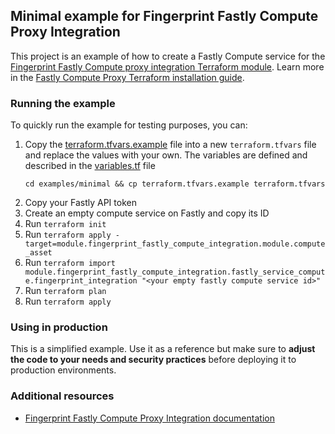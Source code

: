 ## Minimal example for Fingerprint Fastly Compute Proxy Integration

This project is an example of how to create a Fastly Compute service for the [Fingerprint Fastly Compute proxy integration Terraform module](https://github.com/fingerprintjs/terraform-fastly-fingerprint-compute-proxy-integration).
Learn more in the [Fastly Compute Proxy Terraform installation guide](https://dev.fingerprint.com/docs/deploy-fastly-compute-using-terraform).

### Running the example

To quickly run the example for testing purposes, you can:

1. Copy the [terraform.tfvars.example](./terraform.tfvars.example) file into a new `terraform.tfvars` file and replace the values with your own. The variables are defined and described in the [variables.tf](./variables.tf) file
    ```shell 
    cd examples/minimal && cp terraform.tfvars.example terraform.tfvars
    ```
2. Copy your Fastly API token
3. Create an empty compute service on Fastly and copy its ID
4. Run `terraform init`
5. Run `terraform apply -target=module.fingerprint_fastly_compute_integration.module.compute_asset`
6. Run `terraform import module.fingerprint_fastly_compute_integration.fastly_service_compute.fingerprint_integration "<your empty fastly compute service id>"`
7. Run `terraform plan`
8. Run `terraform apply`

### Using in production

This is a simplified example. Use it as a reference but make sure to **adjust the code to your needs and security practices** before deploying it to production environments.

### Additional resources

- [Fingerprint Fastly Compute Proxy Integration documentation](https://dev.fingerprint.com/docs/fastly-compute-proxy-integration)
